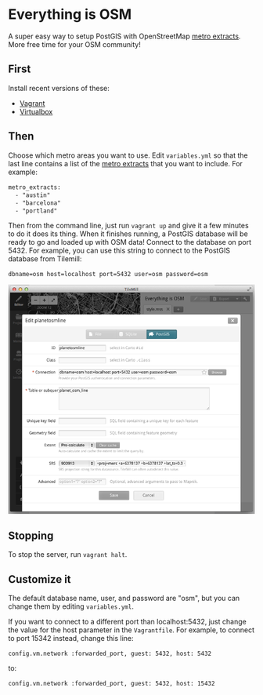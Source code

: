 Everything is OSM
=================

A super easy way to setup PostGIS with OpenStreetMap
[metro extracts](https://mapzen.com/metro-extracts/). More free time for your
OSM community!


First
-----

Install recent versions of these:

- [Vagrant](http://vagrantup.com/)
- [Virtualbox](https://www.virtualbox.org/)



Then
----

Choose which metro areas you want to use. Edit `variables.yml` so that the last
line contains a list of the [metro extracts](https://mapzen.com/metro-extracts/)
that you want to include. For example:

    metro_extracts:
      - "austin"
      - "barcelona"
      - "portland"



Then from the command line, just run `vagrant up` and give it a few minutes to
do it does its thing. When it finishes running, a PostGIS database will be ready
to go and loaded up with OSM data! Connect to the database on port 5432. For
example, you can use this string to connect to the PostGIS database from
Tilemill:

    dbname=osm host=localhost port=5432 user=osm password=osm


![Tilemill Screenshot](tilemill-screenshot.png)



Stopping
--------

To stop the server, run `vagrant halt`.



Customize it
------------

The default database name, user, and password are "osm", but you can change them
by editing `variables.yml`.


If you want to connect to a different port than localhost:5432, just change the
value for the host parameter in the `Vagrantfile`. For example, to connect to
port 15342 instead, change this line:

    config.vm.network :forwarded_port, guest: 5432, host: 5432

to:

    config.vm.network :forwarded_port, guest: 5432, host: 15432
